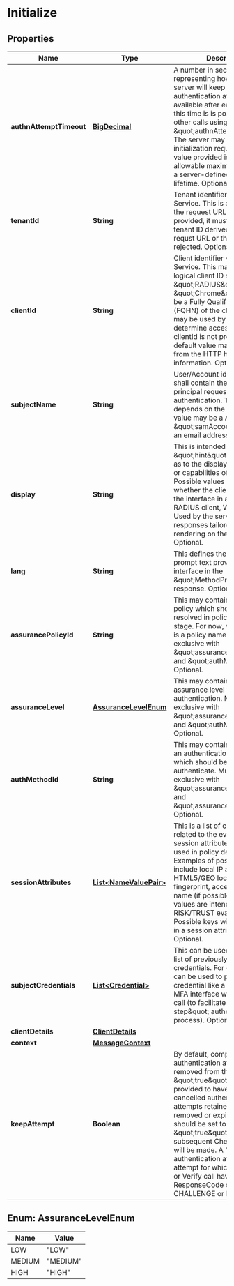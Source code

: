 
# Initialize

## Properties
Name | Type | Description | Notes
------------ | ------------- | ------------- | -------------
**authnAttemptTimeout** | [**BigDecimal**](BigDecimal.md) | A number in seconds representing how long the server will keep the authentication attempt ID available after each call. During this time is is possible to make other calls using the \&quot;authnAttemptId\&quot;. The server may reject initialization requests if the value provided is beyond the allowable maximum. Defaults to a server-defined session lifetime. Optional. |  [optional]
**tenantId** | **String** | Tenant identifier valid at the IA Service. This is also provided in the request URL. If this is provided, it must match the tenant ID derived from the requst URL or the call may be rejected. Optional. |  [optional]
**clientId** | **String** | Client identifier valid at the IA Service. This may either be a logical client ID  such as \&quot;RADIUS\&quot;, \&quot;Chrome\&quot;, or may be a Fully Qualified Host Name (FQHN) of the client host. This may be used by the server to determine access control. If a clientId is not provided, a default value may be derived from the HTTP header information. Optional. |  [optional]
**subjectName** | **String** | User/Account identifier. This shall contain the login ID of the principal requesting the authentication. The format depends on the context. This value may be a AD \&quot;samAccountName\&quot;, an email address. Required. | 
**display** | **String** | This is intended to provide a \&quot;hint\&quot; to the server as to the display characteristics or capabilities of the client. Possible values may indicate whether the client is rendering the interface in a web page, RADIUS client, Windows, etc. Used by the server to provide responses tailored for rendering on the client. Optional. |  [optional]
**lang** | **String** | This defines the language for prompt text provided by the interface in the \&quot;MethodPrompt\&quot; response. Optional. |  [optional]
**assurancePolicyId** | **String** | This may contain the name of a policy which should be resolved in policy decision stage. For now, we assume this is a policy name. Mutually exclusive with \&quot;assuranceLevel\&quot; and \&quot;authMethodId\&quot;. Optional. |  [optional]
**assuranceLevel** | [**AssuranceLevelEnum**](#AssuranceLevelEnum) | This may contain the required assurance level for authentication. Mutually exclusive with \&quot;assurancePolicyId\&quot; and \&quot;authMethodId\&quot;. Optional. |  [optional]
**authMethodId** | **String** | This may contain the name of an authentication method which should be used to authenticate. Mutually exclusive with \&quot;assurancePolicyId\&quot; and \&quot;assuranceLevel\&quot;. Optional. |  [optional]
**sessionAttributes** | [**List&lt;NameValuePair&gt;**](NameValuePair.md) | This is a list of collected data related to the event. The session attribute values may be used in policy decision flow. Examples of possible values include local IP address, HTML5/GEO location, device fingerprint, accessed resource name (if possible), etc. These values are intended for use in RISK/TRUST evaluation engine. Possible keys will be provided in a session attribute dictionary. Optional. |  [optional]
**subjectCredentials** | [**List&lt;Credential&gt;**](Credential.md) | This can be used to provide a list of previously collected credentials. For example, this can be used to provide a basic credential like a password to MFA interface with the initialize call (to facilitate a &#39;single-step\&quot; authentication process). Optional. |  [optional]
**clientDetails** | [**ClientDetails**](ClientDetails.md) |  |  [optional]
**context** | [**MessageContext**](MessageContext.md) |  | 
**keepAttempt** | **Boolean** | By default, completed authentication attempts are removed from the server. A \&quot;true\&quot; value can be provided to have complete or cancelled authentication attempts retained until they are removed or expire. This value should be set to \&quot;true\&quot; if a subsequent CheckStatus call will be made. A &#39;complete&#39; authentication attempt is any attempt for which an Initialize or Verify call have returned a ResponseCode other than CHALLENGE or IN_PROCESS. |  [optional]


<a name="AssuranceLevelEnum"></a>
## Enum: AssuranceLevelEnum
Name | Value
---- | -----
LOW | &quot;LOW&quot;
MEDIUM | &quot;MEDIUM&quot;
HIGH | &quot;HIGH&quot;



